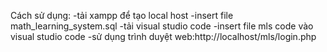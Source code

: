 Cách sử dụng: -tải xampp để tạo local host 
	      -insert file math_learning_system.sql
	      -tải visual studio code
	      -insert file mls code vào visual studio code
	      -sử dụng trình duyệt web:http://localhost/mls/login.php
